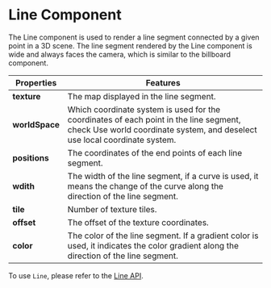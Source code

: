 # Line Component

The Line component is used to render a line segment connected by a given point in a 3D scene. The line segment rendered by the Line component is wide and always faces the camera, which is similar to the billboard component.

Properties | Features
---|---
**texture** | The map displayed in the line segment.
**worldSpace** | Which coordinate system is used for the coordinates of each point in the line segment, check Use world coordinate system, and deselect use local coordinate system.
**positions** | The coordinates of the end points of each line segment.
**wdith** | The width of the line segment, if a curve is used, it means the change of the curve along the direction of the line segment.
**tile** | Number of texture tiles.
**offset** | The offset of the texture coordinates.
**color** | The color of the line segment. If a gradient color is used, it indicates the color gradient along the direction of the line segment.

To use `Line`, please refer to the [Line API](https://docs.cocos.com/creator/3.4/api/en/#/docs/3.4/en/particle/Class/Line).
